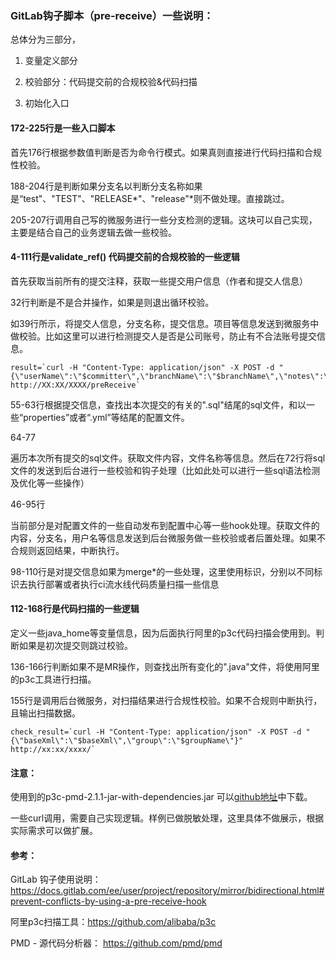 ### GitLab钩子脚本（pre-receive）一些说明：



总体分为三部分，

1. 变量定义部分

2. 校验部分：代码提交前的合规校验&代码扫描

3. 初始化入口

   

#### 172-225行是一些入口脚本

首先176行根据参数值判断是否为命令行模式。如果真则直接进行代码扫描和合规性校验。

188-204行是判断如果分支名以判断分支名称如果是“test"、"TEST"、"RELEASE*"、"release"*则不做处理。直接跳过。

205-207行调用自己写的微服务进行一些分支检测的逻辑。这块可以自己实现，主要是结合自己的业务逻辑去做一些校验。



#### 4-111行是validate_ref() 代码提交前的合规校验的一些逻辑

首先获取当前所有的提交注释，获取一些提交用户信息（作者和提交人信息）

32行判断是不是合并操作，如果是则退出循环校验。

如39行所示，将提交人信息，分支名称，提交信息。项目等信息发送到微服务中做校验。比如这里可以进行检测提交人是否是公司账号，防止有不合法账号提交信息。

```shell
result=`curl -H "Content-Type: application/json" -X POST -d "{\"userName\":\"$committer\",\"branchName\":\"$branchName\",\"notes\":\"$note\",\"projectPath\":\"$GL_PROJECT_PATH\",\"commit\":\"$s\"}" http://XX:XX/XXXX/preReceive`

```


55-63行根据提交信息，查找出本次提交的有关的".sql"结尾的sql文件，和以一些“properties”或者“.yml”等结尾的配置文件。

64-77

遍历本次所有提交的sql文件。获取文件内容，文件名称等信息。然后在72行将sql文件的发送到后台进行一些校验和钩子处理（比如此处可以进行一些sql语法检测及优化等一些操作）

46-95行

当前部分是对配置文件的一些自动发布到配置中心等一些hook处理。获取文件的内容，分支名，用户名等信息发送到后台微服务做一些校验或者后置处理。如果不合规则返回结果，中断执行。

98-110行是对提交信息如果为merge*的一些处理，这里使用标识，分别以不同标识去执行部署或者执行ci流水线代码质量扫描一些信息



#### 112-168行是代码扫描的一些逻辑

定义一些java_home等变量信息，因为后面执行阿里的p3c代码扫描会使用到。判断如果是初次提交则跳过校验。

136-166行判断如果不是MR操作，则查找出所有变化的".java"文件，将使用阿里的p3c工具进行扫描。

155行是调用后台微服务，对扫描结果进行合规性校验。如果不合规则中断执行，且输出扫描数据。
```shell
check_result=`curl -H "Content-Type: application/json" -X POST -d "{\"baseXml\":\"$baseXml\",\"group\":\"$groupName\"}" http://xx:xx/xxxx/`
```



#### 注意：

使用到的p3c-pmd-2.1.1-jar-with-dependencies.jar 可以[github地址](https://github.com/pmd/pmd)中下载。

一些curl调用，需要自己实现逻辑。样例已做脱敏处理，这里具体不做展示，根据实际需求可以做扩展。



#### 参考：

GitLab 钩子使用说明：https://docs.gitlab.com/ee/user/project/repository/mirror/bidirectional.html#prevent-conflicts-by-using-a-pre-receive-hook

阿里p3c扫描工具：https://github.com/alibaba/p3c

PMD - 源代码分析器： https://github.com/pmd/pmd









